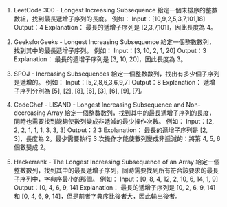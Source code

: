 

1. LeetCode 300 - Longest Increasing Subsequence
給定一個未排序的整數數組，找到最長遞增子序列的長度。
例如：
Input：[10,9,2,5,3,7,101,18]
Output：4
Explanation：
最長的遞增子序列是 [2,3,7,101]，因此長度為 4。

2. GeeksforGeeks - Longest Increasing Subsequence
給定一個整數數列，找到其中的最長遞增子序列。
例如：
Input：[3, 10, 2, 1, 20]
Output：3
Explanation：
最長的遞增子序列是 [3, 10, 20]，因此長度為 3。

3. SPOJ - Increasing Subsequences
給定一個整數數列，找出有多少個子序列是遞增的。
例如：
Input：[5,2,8,6,3,6,9,7]
Output：8
Explanation：
遞增子序列分別為 [5], [2], [8], [6], [3], [6], [9], [7]。

4. CodeChef - LISAND - Longest Increasing Subsequence and Non-decreasing Array
給定一個整數數列，找到其中的最長遞增子序列的長度，同時也需要找到能夠使數列變成非遞減的最少操作次數。
例如：
Input：[2, 2, 2, 1, 1, 1, 3, 3, 3]
Output：2 3 
Explanation：
最長的遞增子序列是 [2, 3]，長度為 2。最少需要執行 3 次操作才能使數列變成非遞減的：將第 4, 5, 6 個數變成 2。

5. Hackerrank - The Longest Increasing Subsequence of an Array
給定一個整數數列，找到其中的最長遞增子序列，同時需要找到所有符合該要求的最長子序列中，字典序最小的那個。
例如：
Input：[0, 8, 4, 12, 2, 10, 6, 14, 1, 9]
Output：[0, 4, 6, 9, 14]
Explanation：
最長的遞增子序列是 [0, 2, 6, 9, 14] 和 [0, 4, 6, 9, 14]，但是前者字典序比後者大，因此輸出後者。